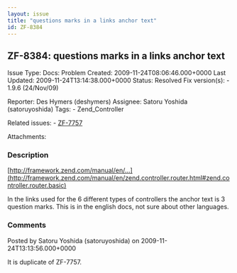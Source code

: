 ```yaml
---
layout: issue
title: "questions marks in a links anchor text"
id: ZF-8384
---
```


ZF-8384: questions marks in a links anchor text
-----------------------------------------------

 Issue Type: Docs: Problem Created: 2009-11-24T08:06:46.000+0000 Last Updated: 2009-11-24T13:14:38.000+0000 Status: Resolved Fix version(s): - 1.9.6 (24/Nov/09)
 
 Reporter:  Des Hymers (deshymers)  Assignee:  Satoru Yoshida (satoruyoshida)  Tags: - Zend\_Controller
 
 Related issues: - [ZF-7757](/issues/browse/ZF-7757)
 
 Attachments: 
### Description

[http://framework.zend.com/manual/en/…](http://framework.zend.com/manual/en/zend.controller.router.html#zend.controller.router.basic)

In the links used for the 6 different types of controllers the anchor text is 3 question marks. This is in the english docs, not sure about other languages.

 

 

### Comments

Posted by Satoru Yoshida (satoruyoshida) on 2009-11-24T13:13:56.000+0000

It is duplicate of ZF-7757.

 

 